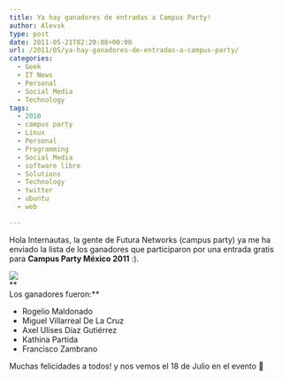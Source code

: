 ```yaml
---
title: Ya hay ganadores de entradas a Campus Party!
author: Alevsk
type: post
date: 2011-05-21T02:20:08+00:00
url: /2011/05/ya-hay-ganadores-de-entradas-a-campus-party/
categories:
  - Geek
  - IT News
  - Personal
  - Social Media
  - Technology
tags:
  - 2010
  - campus party
  - Linux
  - Personal
  - Programming
  - Social Media
  - software libre
  - Solutions
  - Technology
  - twitter
  - ubuntu
  - web

---
```

Hola Internautas, la gente de Futura Networks (campus party) ya me ha enviado la lista de los ganadores que participaron por una entrada gratis para **Campus Party México 2011** :).

![](http://ads.campus-party.org/www//images/fb7f363b8500d167833a2fe5428ea55a.gif)  
**  
Los ganadores fueron:**

  * Rogelio Maldonado
  * Miguel Villarreal De La Cruz
  * Axel Ulises Díaz Gutiérrez
  * Kathina Partida
  * Francisco Zambrano

Muchas felicidades a todos! y nos vemos el 18 de Julio en el evento 🙂